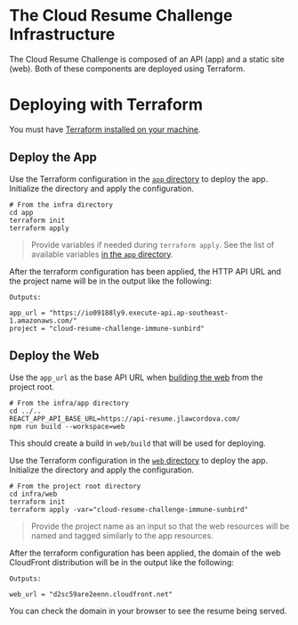 # The Cloud Resume Challenge Infrastructure
The Cloud Resume Challenge is composed of an API (app) and a static site (web). Both of these components are deployed using Terraform.

# Deploying with Terraform
You must have [Terraform installed on your machine](https://developer.hashicorp.com/terraform/tutorials/aws-get-started/install-cli).

## Deploy the App
Use the Terraform configuration in the [`app` directory](./app/) to deploy the app. Initialize the directory and apply the configuration.

```
# From the infra directory
cd app
terraform init
terraform apply
```

> Provide variables if needed during `terraform apply`. See the list of available variables [in the `app` directory](./app/).

After the terraform configuration has been applied, the HTTP API URL and the project name will be in the output like the following:

```
Outputs:

app_url = "https://io09188ly9.execute-api.ap-southeast-1.amazonaws.com/"
project = "cloud-resume-challenge-immune-sunbird"
```

## Deploy the Web

Use the `app_url` as the base API URL when [building the web](../README.md#getting-started) from the project root.

```
# From the infra/app directory
cd ../..
REACT_APP_API_BASE_URL=https://api-resume.jlawcordova.com/
npm run build --workspace=web
```

This should create a build in `web/build` that will be used for deploying.

Use the Terraform configuration in the [`web` directory](./web/) to deploy the app. Initialize the directory and apply the configuration.

```
# From the project root directory
cd infra/web
terraform init
terraform apply -var="cloud-resume-challenge-immune-sunbird"
```

> Provide the project name as an input so that the web resources will be named and tagged similarly to the app resources.

After the terraform configuration has been applied, the domain of the web CloudFront distribution will be in the output like the following:

```
Outputs:

web_url = "d2sc59are2eenn.cloudfront.net"
```

You can check the domain in your browser to see the resume being served.